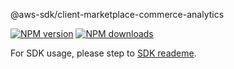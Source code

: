 @aws-sdk/client-marketplace-commerce-analytics

[![NPM version](https://img.shields.io/npm/v/@aws-sdk/client-marketplace-commerce-analytics/beta.svg)](https://www.npmjs.com/package/@aws-sdk/client-marketplace-commerce-analytics)
[![NPM downloads](https://img.shields.io/npm/dm/@aws-sdk/client-marketplace-commerce-analytics.svg)](https://www.npmjs.com/package/@aws-sdk/client-marketplace-commerce-analytics)

For SDK usage, please step to [SDK reademe](https://github.com/aws/aws-sdk-js-v3).

